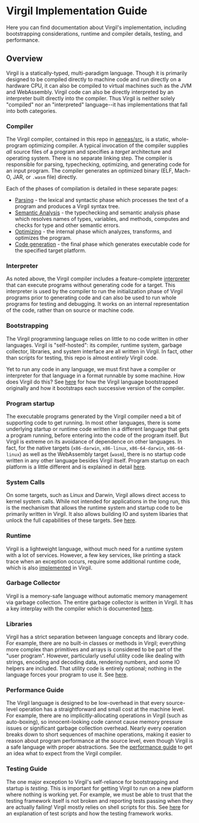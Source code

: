 # Virgil Implementation Guide

Here you can find documentation about Virgil's implementation, including bootstrapping
considerations, runtime and compiler details, testing, and performance.

## Overview

Virgil is a statically-typed, multi-paradigm language.
Though it is primarily designed to be compiled directly to machine code and run directly
on a hardware CPU, it can also be compiled to virtual machines such as the JVM and WebAssembly.
Virgil code can also be directly interpreted by an interpreter built directly into the compiler.
Thus Virgil is neither solely "compiled" nor an "interpreted" language--it has implementations
that fall into both categories.

### Compiler

The Virgil compiler, contained in this repo in [aeneas/src](https://github.com/titzer/virgil/tree/master/aeneas/src),
is a static, whole-program optimizing compiler.
A typical invocation of the compiler supplies *all* source files of a program and specifies a
*target* architecture and operating system.
There is no separate linking step.
The compiler is responsible for parsing, typechecking, optimizing, and generating code for an
input program.
The compiler generates an optimized binary (ELF, Mach-O, JAR, or `.wasm` file) directly.

Each of the phases of compilation is detailed in these separate pages:

 * [Parsing](Parser.md) - the lexical and syntactic phase which processes the text of a program and
   produces a Virgil syntax tree.
 * [Semantic Analysis](Seman.md) - the typechecking and semantic analysis phase which resolves names
   of types, variables, and methods, computes and checks for type and other semantic errors.
 * [Optimizing](Optimizing.md) - the internal phase which analyzes, transforms, and optimizes the program.
 * [Code generation](CodeGen.md) - the final phase which generates executable code for the specified
   target platform.

### Interpreter

As noted above, the Virgil compiler includes a feature-complete [interpreter](Interpreter.md) that can execute programs
without generating code for a target.
This interpreter is used by the compiler to run the initialization phase of Virgil programs prior to
generating code and can also be used to run whole programs for testing and debugging.
It works on an internal representation of the code, rather than on source or machine code.


### Bootstrapping

The Virgil programming language relies on little to no code written in other languages.
Virgil is "self-hosted": its compiler, runtime system, garbage collector, libraries, and system
interface are all written in Virgil.
In fact, other than scripts for testing, this repo is almost *entirely* Virgil code.

Yet to run any code in any language, we must first have a compiler or interpreter for that language
in a format runnable by some machine.
How does Virgil do this?
See [here](Bootstrapping.md) for how the Virgil language bootstrapped originally and how it bootstraps
each successive version of the compiler.


### Program startup

The executable programs generated by the Virgil compiler need a bit of supporting code to get running.
In most other languages, there is some underlying startup or runtime code written in a different language
that gets a program running, before entering into the code of the program itself.
But Virgil is extreme on its avoidance of dependence on other languages.
In fact, for the native targets (`x86-darwin`, `x86-linux`, `x86-64-darwin`, `x86-64-linux`) as well as the
WebAssembly target (`wasm`), there is no startup code written in any other language besides
Virgil itself.
Program startup on each platform is a little different and is explained in detail [here](Startup.md).

### System Calls

On some targets, such as Linux and Darwin, Virgil allows direct access to kernel system calls.
While not intended for applications in the long run, this is the mechanism that allows the
runtime system and startup code to be primarily written in Virgil.
It also allows building IO and system libaries that unlock the full capabilities of these
targets.
See [here](SystemCalls.md).

### Runtime

Virgil is a lightweight language, without much need for a runtime system with a lot of services.
However, a few key services, like printing a stack trace when an exception occurs, require
some additional runtime code, which is also [implemented](Runtime.md) in Virgil.

### Garbage Collector

Virgil is a memory-safe language without automatic memory management via garbage collection.
The entire garbage collector is written in Virgil.
It has a key interplay with the compiler which is documented [here](Gc.md).

### Libraries

Virgil has a strict separation between language concepts and library code.
For example, there are no built-in classes or methods in Virgil; everything more complex
than primitives and arrays is considered to be part of the "user program".
However, particularly useful utility code like dealing with strings, encoding and decoding
data, rendering numbers, and some IO helpers are included.
That utility code is entirely optional; nothing in the language forces your program to use it.
See [here](../tutorial/LibUtil.md). 

### Performance Guide

The Virgil language is designed to be low-overhead in that every source-level operation has
a straightforward and small cost at the machine level.
For example, there are no implicitly-allocating operations in Virgil (such as auto-boxing),
so innocent-looking code cannot cause memory pressure issues or significant garbage collection
overhead.
Nearly every operation breaks down to short sequences of machine operations, making it easier
to reason about program performance at the source level, even though Virgil is a safe language
with proper abstractions.
See the [performance guide](Performance.md) to get an idea what to expect from the Virgil
compiler.

### Testing Guide

The one major exception to Virgil's self-reliance for bootstrapping and startup is *testing*.
This is important for getting Virgil to run on a new platform where nothing is working yet.
For example, we must be able to trust that the testing framework itself is not broken and
reporting tests passing when they are actually failing!
Virgil mostly relies on shell scripts for this.
See [here](Testing.md) for an explanation of test scripts and how the testing framework works.
